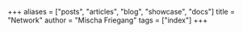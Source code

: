 +++
aliases = ["posts", "articles", "blog", "showcase", "docs"]
title = "Network"
author = "Mischa Friegang"
tags = ["index"]
+++